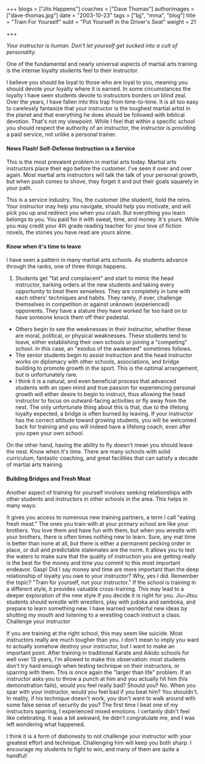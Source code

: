 +++
blogs = ["Jits Happens"]
coaches = ["Dave Thomas"]
authorimages = ["dave-thomas.jpg"]
date = "2003-10-23"
tags = ["bjj", "mma", "blog"]
title = "Train For Yourself"
subt = "Put Yourself in the Driver's Seat"
weight = 21

+++

_Your instructor is human. Don't let yourself get sucked into a cult of personality._

One of the fundamental and nearly universal aspects of martial arts training is the intense loyalty students feel to their instructor.

I believe you should be loyal to those who are loyal to you, meaning you should devote your loyalty where it is earned. In some circumstances the loyalty I have seen students devote to instructors borders on blind zeal. Over the years, I have fallen into this trap from time-to-time.  It is all too easy to carelessly fantasize that your instructor is the toughest martial artist in the planet and that everything he does should be followed with biblical devotion. That's not my viewpoint. While I feel that within a specific school you should respect the authority of an instructor, the instructor is providing a paid service, not unlike a personal trainer.

#### News Flash! Self-Defense Instruction is a Service

This is the most prevalent problem in martial arts today. Martial arts instructors place their ego before the customer. I've seen it over and over again. Most martial arts instructors will talk the talk of your personal growth, but when push comes to shove, they forget it and put their goals squarely in your path.

This is a service industry. You, the customer (the student), hold the reins. Your instructor may help you navigate, should help you motivate, and will pick you up and redirect you when you crash. But everything you learn belongs to you. You paid for it with sweat, time, and money. It's yours. While you may credit your 4th grade reading teacher for your love of fiction novels, the stories you have read are yours alone.

#### Know when it's time to leave

I have seen a pattern in many martial arts schools. As students advance through the ranks, one of three things happens.

1. Students get "fat and complacent" and start to mimic the head instructor, barking orders at the new students and taking every opportunity to beat them senseless. They are completely in tune with each others' techniques and habits. They rarely, if ever, challenge themselves in competition or against unknown (experienced) opponents. They have a stature they have worked far too hard on to have someone knock them off their pedestal.
+ Others begin to see the weaknesses in their instructor, whether these are moral, political, or physical weaknesses. These students tend to leave, either establishing their own schools or joining a "competing" school. In this case, an "exodus of the awakened" sometimes follows.
+ The senior students begin to assist instruction and the head instructor works on diplomacy with other schools, associations, and bridge building to promote growth in the sport. This is the optimal arrangement, but is unfortunately rare.
+ I think it is a natural, and even beneficial process that advanced students with an open mind and true passion for experiencing personal growth will either desire to begin to instruct, thus allowing the head instructor to focus on outward-facing activities or fly away from the nest. The only unfortunate thing about this is that, due to the lifelong loyalty expected, a bridge is often burned by leaving. If your instructor has the correct attitude toward growing students, you will be welcomed back for training and you will indeed have a lifelong coach, even after you open your own school.

On the other hand, having the ability to fly doesn't mean you should leave the nest. Know when it's time.  There are many schools with solid curriculum, fantastic coaching, and great facilities that can satisfy a decade of martial arts training.

#### Building Bridges and Fresh Meat

Another aspect of training for yourself involves seeking relationships with other students and instructors in other schools in the area. This helps in many ways:

It gives you access to numerous new training partners, a term I call "eating fresh meat." The ones you train with at your primary school are like your brothers. You love them and have fun with them, but when you wrestle with your brothers, there is often times nothing new to learn. Sure, any mat time is better than none at all, but there is either a permanent pecking order in place, or dull and predictable stalemates are the norm.
It allows you to test the waters to make sure that the quality of instruction you are getting really is the best for the money and time you commit to this most important endeavor. Gasp! Did I say money and time are more important than the deep relationship of loyalty you owe to your instructor? Why, yes I did. Remember the topic? "Train for yourself, not your instructor."
If the school is training in a different style, it provides valuable cross-training. This may lead to a deeper exploration of the new style if you decide it is right for you. Jiu-Jitsu students should wrestle with wrestlers, play with judoka and samboka, and prepare to learn something new. I have learned wonderful new ideas by shutting my mouth and listening to a wrestling coach instruct a class.
Challenge your instructor

If you are training at the right school, this may seem like suicide. Most instructors really are much tougher than you. I don't mean to imply you want to actually somehow destroy your instructor, but I want to make an important point. After training in traditional Karate and Aikido schools for well over 13 years, I'm allowed to make this observation: most students don't try hard enough when testing technique on their instructors, or sparring with them. This is once again the "larger than life" problem. If an instructor asks you to throw a punch at him and you actually hit him (his demonstration fails), would you feel really bad? Should you? No. When you spar with your instructor, would you feel bad if you beat him? You shouldn't. In reality, if his technique doesn't work, you don't want to walk around with some false sense of security do you? The first time I beat one of my instructors sparring, I experienced mixed emotions. I certainly didn't feel like celebrating. It was a bit awkward, he didn't congratulate me, and I was left wondering what happened.

I think it is a form of dishonesty to not challenge your instructor with your greatest effort and technique. Challenging him will keep you both sharp. I encourage my students to fight to win, and many of them are quite a handful!

